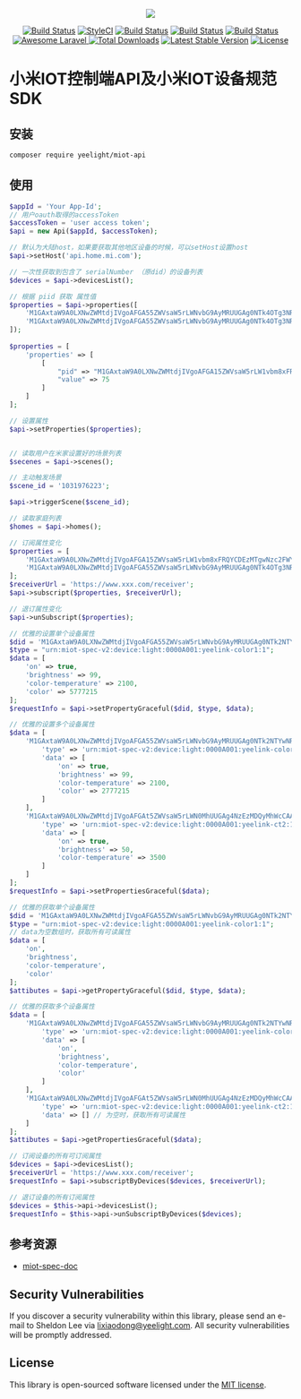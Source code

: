 <p align="center"><img src="https://www.yeelight.com/yeelight201703/i/image/newindex/logo.png"></p>

<p align="center">
<a href="https://travis-ci.org/yeelight/miot-api"><img src="https://travis-ci.org/Yeelight/miot-api.svg?branch=master" alt="Build Status"></a>
<a href="https://github.styleci.io/repos/136297421"><img src="https://github.styleci.io/repos/136297421/shield?branch=master" alt="StyleCI"></a>
<a href="https://scrutinizer-ci.com/g/Yeelight/miot-api/"><img src="https://scrutinizer-ci.com/g/Yeelight/miot-api/badges/quality-score.png?b=master" alt="Build Status"></a>
<a href="https://scrutinizer-ci.com/g/Yeelight/miot-api/"><img src="https://scrutinizer-ci.com/g/Yeelight/miot-api/badges/build.png?b=master" alt="Build Status"></a>
<a href="https://scrutinizer-ci.com/g/Yeelight/miot-api/"><img src="https://scrutinizer-ci.com/g/Yeelight/miot-api/badges/code-intelligence.svg?b=master" alt="Build Status"></a>
<a href="https://github.com/Yeelight/miot-api">
        <img src="https://camo.githubusercontent.com/7f67d6c3ab2cbd5ec0f076984330cc662ab76458/68747470733a2f2f696d672e736869656c64732e696f2f62616467652f417765736f6d652d4c61726176656c2d627269676874677265656e2e7376673f7374796c653d666c61742d737175617265" alt="Awesome Laravel" data-canonical-src="https://img.shields.io/badge/Awesome-Laravel-brightgreen.svg?style=flat-square" style="max-width:100%;">
    </a>
<a href="https://packagist.org/packages/yeelight/miot-api"><img src="https://poser.pugx.org/yeelight/miot-api/d/total.svg" alt="Total Downloads"></a>
<a href="https://packagist.org/packages/yeelight/miot-api"><img src="https://poser.pugx.org/yeelight/miot-api/v/stable.svg" alt="Latest Stable Version"></a>
<a href="https://packagist.org/packages/yeelight/miot-api"><img src="https://poser.pugx.org/yeelight/miot-api/license.svg" alt="License"></a>
</p>

# 小米IOT控制端API及小米IOT设备规范 SDK

## 安装

``` sh
composer require yeelight/miot-api
```

## 使用

``` php
$appId = 'Your App-Id';
// 用户oauth取得的accessToken
$accessToken = 'user access token';
$api = new Api($appId, $accessToken);

// 默认为大陆host，如果要获取其他地区设备的时候，可以setHost设置host
$api->setHost('api.home.mi.com');

// 一次性获取到包含了 serialNumber （原did）的设备列表
$devices = $api->devicesList();

// 根据 piid 获取 属性值 
$properties = $api->properties([
    'M1GAxtaW9A0LXNwZWMtdjIVgoAFGA55ZWVsaW5rLWNvbG9AyMRUUGAg0NTk4OTg3NRVoAA.2.1',
    'M1GAxtaW9A0LXNwZWMtdjIVgoAFGA55ZWVsaW5rLWNvbG9AyMRUUGAg0NTk4OTg3NRVoAA.2.2',
]);
        
$properties = [
    'properties' => [
        [
            "pid" => "M1GAxtaW9A0LXNwZWMtdjIVgoAFGA15ZWVsaW5rLW1vbm8xFRQYCDEzMTgwNzc2FWYA.2.2",
            "value" => 75
        ]
    ]
];

// 设置属性
$api->setProperties($properties);


// 读取用户在米家设置好的场景列表
$secenes = $api->scenes();

// 主动触发场景
$scene_id = '1031976223';

$api->triggerScene($scene_id);

// 读取家庭列表
$homes = $api->homes();

// 订阅属性变化
$properties = [
    'M1GAxtaW9A0LXNwZWMtdjIVgoAFGA15ZWVsaW5rLW1vbm8xFRQYCDEzMTgwNzc2FWYA.2.2',
    'M1GAxtaW9A0LXNwZWMtdjIVgoAFGA55ZWVsaW5rLWNvbG9AyMRUUGAg0NTk4OTg3NRVoAA.2.1',
];
$receiverUrl = 'https://www.xxx.com/receiver';
$api->subscript($properties, $receiverUrl);

// 退订属性变化
$api->unSubscript($properties);

// 优雅的设置单个设备属性
$did = 'M1GAxtaW9A0LXNwZWMtdjIVgoAFGA55ZWVsaW5rLWNvbG9AyMRUUGAg0NTk2NTYwNRVoAA';
$type = "urn:miot-spec-v2:device:light:0000A001:yeelink-color1:1";
$data = [
    'on' => true,
    'brightness' => 99,
    'color-temperature' => 2100,
    'color' => 5777215
];
$requestInfo = $api->setPropertyGraceful($did, $type, $data);

// 优雅的设置多个设备属性
$data = [
    'M1GAxtaW9A0LXNwZWMtdjIVgoAFGA55ZWVsaW5rLWNvbG9AyMRUUGAg0NTk2NTYwNRVoAA' => [
        'type' => 'urn:miot-spec-v2:device:light:0000A001:yeelink-color1:1',
        'data' => [
            'on' => true,
            'brightness' => 99,
            'color-temperature' => 2100,
            'color' => 2777215
        ]
    ],
    'M1GAxtaW9A0LXNwZWMtdjIVgoAFGAt5ZWVsaW5rLWN0MhUUGAg4NzEzMDQyMhWcCAA' => [
        'type' => 'urn:miot-spec-v2:device:light:0000A001:yeelink-ct2:1',
        'data' => [
            'on' => true,
            'brightness' => 50,
            'color-temperature' => 3500
        ]
    ]
];
$requestInfo = $api->setPropertiesGraceful($data);

// 优雅的获取单个设备属性
$did = 'M1GAxtaW9A0LXNwZWMtdjIVgoAFGA55ZWVsaW5rLWNvbG9AyMRUUGAg0NTk2NTYwNRVoAA';
$type = "urn:miot-spec-v2:device:light:0000A001:yeelink-color1:1";
// data为空数组时，获取所有可读属性
$data = [
    'on',
    'brightness',
    'color-temperature',
    'color'
];
$attibutes = $api->getPropertyGraceful($did, $type, $data);

// 优雅的获取多个设备属性
$data = [
    'M1GAxtaW9A0LXNwZWMtdjIVgoAFGA55ZWVsaW5rLWNvbG9AyMRUUGAg0NTk2NTYwNRVoAA' => [
        'type' => 'urn:miot-spec-v2:device:light:0000A001:yeelink-color1:1',
        'data' => [
            'on',
            'brightness',
            'color-temperature',
            'color'
        ]
    ],
    'M1GAxtaW9A0LXNwZWMtdjIVgoAFGAt5ZWVsaW5rLWN0MhUUGAg4NzEzMDQyMhWcCAA' => [
        'type' => 'urn:miot-spec-v2:device:light:0000A001:yeelink-ct2:1',
        'data' => [] // 为空时，获取所有可读属性
    ]
];
$attibutes = $api->getPropertiesGraceful($data);

// 订阅设备的所有可订阅属性
$devices = $api->devicesList();
$receiverUrl = 'https://www.xxx.com/receiver';
$requestInfo = $api->subscriptByDevices($devices, $receiverUrl);

// 退订设备的所有订阅属性
$devices = $this->api->devicesList();
$requestInfo = $this->api->unSubscriptByDevices($devices);
```

## 参考资源

+ [miot-spec-doc](https://github.com/MiEcosystem/miot-spec-doc)

## Security Vulnerabilities

If you discover a security vulnerability within this library, please send an e-mail to Sheldon Lee via [lixiaodong@yeelight.com](mailto:lixiaodong@yeelight.com). All security vulnerabilities will be promptly addressed.


## License

This library is open-sourced software licensed under the [MIT license](https://opensource.org/licenses/MIT).